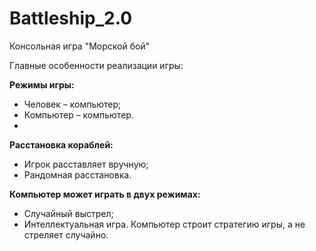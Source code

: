 # Battleship_2.0
Консольная игра "Морской бой"

Главные особенности реализации игры:

**Режимы игры:**
* Человек – компьютер;
* Компьютер – компьютер.
* 
**Расстановка кораблей:**
* Игрок расставляет вручную;
* Рандомная расстановка.

**Компьютер может играть в двух режимах:**
* Случайный выстрел;
* Интеллектуальная игра. Компьютер строит
стратегию игры, а не стреляет случайно.

